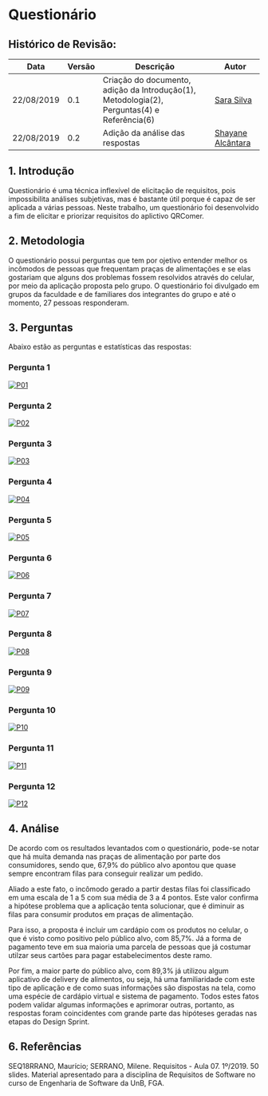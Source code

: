 # Questionário
  
## Histórico de Revisão:

|Data|Versão|Descrição|Autor|
|-|-|-|-|
|22/08/2019|0.1|Criação do documento, adição da Introdução(1), Metodologia(2), Perguntas(4) e Referência(6) | [Sara Silva](https://github.com/silvasara) |
|22/08/2019|0.2|Adição da análise das respostas| [Shayane Alcântara](https://github.com/shayanealcantara)|

## 1. Introdução

Questionário é uma técnica inflexível de elicitação de requisitos, pois impossibilita análises subjetivas, mas é bastante útil porque é capaz de ser aplicada a várias pessoas. Neste trabalho, um questionário foi desenvolvido a fim de elicitar e priorizar requisitos do aplictivo QRComer.

## 2. Metodologia

O questionário possui perguntas que tem por ojetivo entender melhor os incômodos de pessoas que frequentam praças de alimentações e se elas gostariam que alguns dos problemas fossem resolvidos através do celular, por meio da aplicação proposta pelo grupo.
O questionário foi divulgado em grupos da faculdade e de familiares dos integrantes do grupo e até o momento, 27 pessoas responderam.

## 3. Perguntas

Abaixo estão as perguntas e estatísticas das respostas:

### Pergunta 1
[ ![P01](../images/questionario/pergunta1.png) ](../images/questionario/pergunta1.png)

### Pergunta 2
[ ![P02](../images/questionario/pergunta2.png) ](../images/questionario/pergunta2.png)

### Pergunta 3
[ ![P03](../images/questionario/pergunta3.png) ](../images/questionario/pergunta3.png)

### Pergunta 4
[ ![P04](../images/questionario/pergunta4.png) ](../images/questionario/pergunta4.png)

### Pergunta 5
[ ![P05](../images/questionario/pergunta5.png) ](../images/questionario/pergunta5.png)

### Pergunta 6
[ ![P06](../images/questionario/pergunta6.png) ](../images/questionario/pergunta6.png)

### Pergunta 7
[ ![P07](../images/questionario/pergunta7.png) ](../images/questionario/pergunta7.png)

### Pergunta 8
[ ![P08](../images/questionario/pergunta8.png) ](../images/questionario/pergunta8.png)

### Pergunta 9
[ ![P09](../images/questionario/pergunta9.png) ](../images/questionario/pergunta9.png)

### Pergunta 10
[ ![P10](../images/questionario/pergunta10.png) ](../images/questionario/pergunta10.png)

### Pergunta 11
[ ![P11](../images/questionario/pergunta11.png) ](../images/questionario/pergunta11.png)

### Pergunta 12
[ ![P12](../images/questionario/pergunta12.png) ](../images/questionario/pergunta12.png)

## 4. Análise

De acordo com os resultados levantados com o questionário, pode-se notar que há muita demanda nas praças de alimentação por parte dos consumidores, sendo que, 67,9% do público alvo apontou que quase sempre encontram filas para conseguir realizar um pedido.

Aliado a este fato, o incômodo gerado a partir destas filas foi classificado em uma escala de 1 a 5 com sua média de 3 a 4 pontos. Este valor confirma a hipótese problema que a aplicação tenta solucionar, que é diminuir as filas para consumir produtos em praças de alimentação.

Para isso, a proposta é incluir um cardápio com os produtos no celular, o que é visto como positivo pelo público alvo, com 85,7%. Já a forma de pagamento teve em sua maioria uma parcela de pessoas que já costumar utilzar seus cartões para pagar estabelecimentos deste ramo.

Por fim, a maior parte do público alvo, com 89,3% já utilizou algum aplicativo de delivery de alimentos, ou seja, há uma familiaridade com este tipo de aplicação e de como suas informações são dispostas na tela, como uma espécie de cardápio virtual e sistema de pagamento. Todos estes fatos podem validar algumas informações e aprimorar outras, portanto, as respostas foram coincidentes com grande parte das hipóteses geradas nas etapas do Design Sprint.

## 6. Referências

SEQ18RRANO, Maurício; SERRANO, Milene. Requisitos - Aula 07. 1º/2019. 50 slides. Material apresentado para a disciplina de Requisitos de Software no curso de Engenharia de Software da UnB, FGA.
